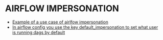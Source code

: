 # AIRFLOW IMPERSONATION 

+ [Example of a use case of airlfow impersonation](https://github.com/apache/airflow/issues/9014)
+ [In airflow config you use the key default_impersonation to set what user is running dags by default](https://airflow.apache.org/docs/apache-airflow/1.10.10/security.html?highlight=impersonation)
